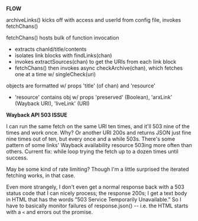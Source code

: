 **FLOW**

archiveLinks() kicks off with access and userId from config file, invokes fetchChans()

fetchChans() hosts bulk of function invocation
* extracts chanId/title/contents
* isolates link blocks with findLinks(chan)
* invokes extractSources(chan) to get the URIs from each link block
* fetchChans() then invokes async checkArchive(chan), which fetches one at a time w/ singleCheck(uri)

objects are formatted w/ props 'title' (of chan) and 'resource'
* 'resource' contains obj w/ props 'preserved' (Boolean), 'arxLink' (Wayback URI), 'liveLink' (URI)



**Wayback API 503 ISSUE**

I can run the same fetch on the same URI ten times, and it'll 503 nine of the times and work once. Why? Or another URI 200s and returns JSON just fine nine times out of ten, but every once and a while 503s. There's some pattern of some links' Wayback availability resource 503ing more often than others. Current fix: while loop trying the fetch up to a dozen times until success.

May be some kind of rate limiting? Though I'm a little surprised the iterated fetching works, in that case. 

Even more strangely, I don't even get a normal response back with a 503 status code that I can nicely process; the response 200s; I get a text body in HTML that has the words "503 Service Temporarily Unavailable." So I have to basically monitor failures of response.json() -- i.e. the HTML starts with a `<` and errors out the promise.


